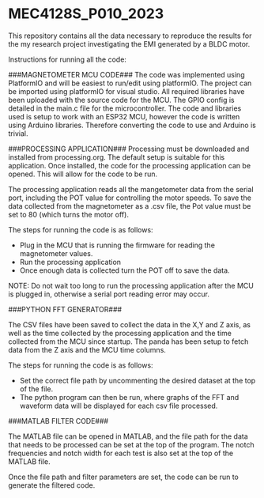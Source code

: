 # MEC4128S_P010_2023
This repository contains all the data necessary to reproduce the results for the my research project investigating the EMI generated by a BLDC motor.

Instructions for running all the code:

###MAGNETOMETER MCU CODE###
The code was implemented using PlatformIO and will be easiest to run/edit using platformIO. The project can be imported using platformIO for visual studio. All required libraries have been uploaded with the source code for the MCU.
The GPIO config is detailed in the main.c file for the microcontroller. 
The code and libraries used is setup to work with an ESP32 MCU, however the code is written using Arduino libraries. Therefore converting the code to use and Arduino is trivial.



###PROCESSING APPLICATION###
Processing must be downloaded and installed from processing.org. The default setup is suitable for this application.
Once installed, the code for the processing application can be opened. This will allow for the code to be run.

The processing application reads all the mangetometer data from the serial port, including the POT value for controlling the motor speeds. To save the data collected from the magnetometer as a .csv file, the Pot value must be set to 80 (which turns the motor off).

The steps for running the code is as follows:
-  Plug in the MCU that is running the firmware for reading the magnetometer values.
-  Run the processing application
-  Once enough data is collected turn the POT off to save the data.

NOTE: Do not wait too long to run the processing application after the MCU is plugged in, otherwise a serial port reading error may occur.


###PYTHON FFT GENERATOR###

The CSV files have been saved to collect the data in the X,Y and Z axis, as well as the time collected by the processing application and the time collected from the MCU since startup.
The panda has been setup to fetch data from the Z axis and the MCU time columns.

The steps for running the code is as follows:
-  Set the correct file path by uncommenting the desired dataset at the top of the file.
-  The python program can then be run, where graphs of the FFT and waveform data will be displayed for each csv file processed.


###MATLAB FILTER CODE###

The MATLAB file can be opened in MATLAB, and the file path for the data that needs to be processed can be set at the top of the program.
The notch frequencies and notch width for each test is also set at the top of the MATLAB file.

Once the file path and filter parameters are set, the code can be run to generate the filtered code.
